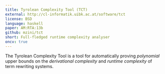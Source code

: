 ```yaml
---
title: Tyrolean Complexity Tool (TCT)
external: http://cl-informatik.uibk.ac.at/software/tct
license: BSD
language: haskell
paper: AM:RTA:13b
github: mzini/tct
short: Full-fledged runtime complexity analyser
oncv: true
---
```


The Tyrolean Complexity Tool is a tool for automatically proving *polynomial*
upper bounds on the *derivational complexity* and *runtime complexity* of term rewriting systems.
